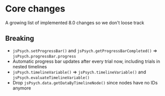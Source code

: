 # Core changes

A growing list of implemented 8.0 changes so we don't loose track

## Breaking

- `jsPsych.setProgressBar()` and `jsPsych.getProgressBarCompleted()` => `jsPsych.progressBar.progress`
- Automatic progress bar updates after every trial now, including trials in nested timelines
- `jsPsych.timelineVariable()` => `jsPsych.timelineVariable()` and `jsPsych.evaluateTimelineVariable()`
- Drop `jsPsych.data.getDataByTimelineNode()` since nodes have no IDs anymore

